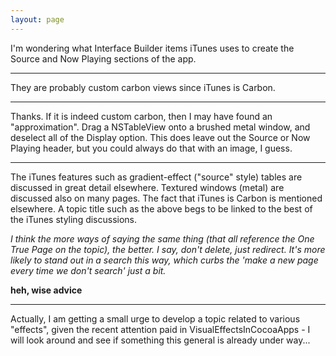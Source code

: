 ```yaml
---
layout: page
---
```


I'm wondering what Interface Builder items iTunes uses to create the Source and Now Playing sections of the app.

----

They are probably custom carbon views since iTunes is Carbon.

----

Thanks.  If it is indeed custom carbon, then I may have found an "approximation".  Drag a NSTableView onto a brushed metal window, and deselect all of the Display option.  This does leave out the Source  or Now Playing header, but you could always do that with an image, I guess.

----

The iTunes features such as gradient-effect ("source" style) tables are discussed in great detail elsewhere.
Textured windows (metal) are discussed also on many pages.
The fact that iTunes is Carbon is mentioned elsewhere.
A topic title such as the above begs to be linked to the best of the iTunes styling discussions.

*I think the more ways of saying the same thing (that all reference the One True Page on the topic), the better. I say, don't delete, just redirect. It's more likely to stand out in a search this way, which curbs the 'make a new page every time we don't search' just a bit.*

**heh, wise advice**

----

Actually, I am getting a small urge to develop a topic related to various "effects", given the recent attention paid in VisualEffectsInCocoaApps - I will look around and see if something this general is already under way...
